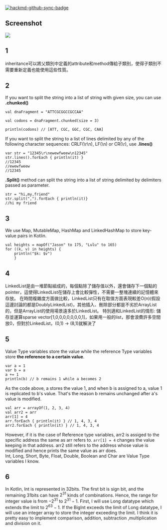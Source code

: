 [![hackmd-github-sync-badge](https://hackmd.io/ACh-EIqsRku6vC0vJvOKqg/badge)](https://hackmd.io/ACh-EIqsRku6vC0vJvOKqg)
## Screenshot
![](https://hackmd.io/_uploads/BkMtyRFY2.png)

## 1
inheritance可以將父類別中定義的attribute和method傳給子類別，使得子類別不需要重新定義也能使用這些性質。
## 2
If you want to split the string into a list of string with given size, you can use **.chunked()**
```
val dnaFragment = "ATTCGCGGCCGCCAA"

val codons = dnaFragment.chunked(size = 3)

println(codons) // [ATT, CGC, GGC, CGC, CAA]
```
If you want to split the string to a list of lines delimited by any of the following character sequences: CRLF(\r\n), LF(\n) or CR(\r), use **.lines()**
```
var str = "12345\r\newewfweew\n12345"
str.lines().forEach { println(it) }
//12345
//ewewfweew
//12345
```
**.Split()** method can split the string into a list of string delimited by delimiters passed as parameter.
```
str = "hi,my,friend"
str.split(",").forEach { println(it)}
//hi my friend
```
## 3
We use Map, MutableMap, HashMap and LinkedHashMap to store key-value pairs in Kotlin.
```
val heights = mapOf("Jason" to 175, "Lulu" to 165)
for ((k, v) in heights) {
    println("$k: $v")
    }
```
## 4
LinkedList是由一堆節點組成的，每個點除了儲存值以外，還會儲存下一個點的pointer，這使得LinkedList在儲存上會比較彈性，不需要一整塊連續的記憶體來存放。
在時間複雜度方面做比較，LinkedList只有在取值方面表現較差O(n)(假設這邊討論的都是DoublyLinkedList)，其他插入、刪除部分都是不劣於ArrayList的，但是ArrayList的使用場景遠多於LinkedList。
特別適和LinkedList的情形: 儲存並運算sparse vector[1,0,0,0,0,0,0,0,1]，如果用一般的list，那會浪費許多空間放0，但對於LinkedList，(0,1) -> (8,1)就解決了
## 5
Value Type variables store the value while the reference Type variables store **the reference to a certain value**.
```
var a = 1
var b = a
a += 1
println(b) // b remains 1 while a becomes 2
```
As the code above, a stores the value 1, and when b is assigned to a, value 1 is replicated to b's value. That's the reason b remains unchanged after a's value is modified.
```
val arr = arrayOf(1, 2, 3, 4)
val arr2 = arr
arr[1] = 4
arr.forEach { println(it) } // 1, 4, 3, 4
arr2.forEach { println(it) } // 1, 4, 3, 4
```
However, if it is the case of Reference type variables, arr2 is assiged to the specific address the same as arr refers to. `arr[1] = 4` changes the value keeping in that address. arr2 still refers to the address whose value is modified and hence prints the same value as arr does.  
Int, Long, Short, Byte, Float, Double, Boolean and Char are Value Type variables I know.
## 6
In Kotlin, Int is represented in 32bits. The first bit is sign bit, and the remaining 31bits can have $2^{31}$ kinds of combinations. Hence, the range for integer value is from $-2^{31}$ to $2^{31} - 1$.
First, I will use Long datatype which extends the limit to $2^{63} - 1$.
If the BigInt exceeds the limit of Long datatype, I will use an integer array to store the integer exceeding the limit. I think it is pretty easy to implement comparison, addition, subtraction ,multiplication and division on it.